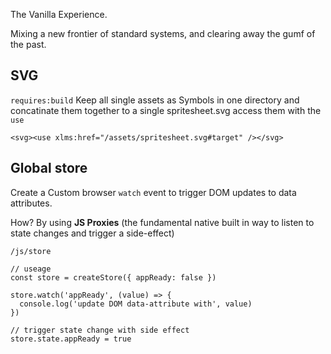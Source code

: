 The Vanilla Experience.

Mixing a new frontier of standard systems, and clearing away the gumf of the past.



## SVG

`requires:build`
Keep all single assets as Symbols in one directory and concatinate them together to a single spritesheet.svg access them with the `use`

```
<svg><use xlms:href="/assets/spritesheet.svg#target" /></svg>
```

## Global store

Create a Custom browser `watch` event to trigger DOM updates to data attributes.

How? By using **JS Proxies** (the fundamental native built in way to listen to state changes and trigger a side-effect)

`/js/store`

```
// useage
const store = createStore({ appReady: false })
    
store.watch('appReady', (value) => {
  console.log('update DOM data-attribute with', value)
})

// trigger state change with side effect
store.state.appReady = true
```

